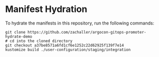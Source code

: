 # Manifest Hydration

To hydrate the manifests in this repository, run the following commands:

```shell
git clone https://github.com/zachaller/argocon-gitops-promoter-hydrate-demo
# cd into the cloned directory
git checkout a37be8571a6fd1cf6e1252c22d62925f139f7e14
kustomize build ./user-configuration/staging/integration
```
